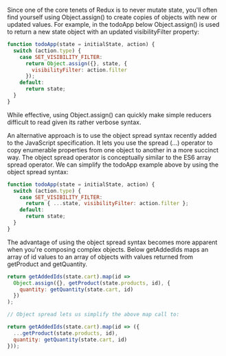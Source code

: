 Since one of the core tenets of Redux is to never mutate state, you'll often find yourself using Object.assign() to create copies of objects with new or updated values. For example, in the todoApp below Object.assign() is used to return a new state object with an updated visibilityFilter property:

```js
function todoApp(state = initialState, action) {
  switch (action.type) {
    case SET_VISIBILITY_FILTER:
      return Object.assign({}, state, {
        visibilityFilter: action.filter
      });
    default:
      return state;
  }
}
```

While effective, using Object.assign() can quickly make simple reducers difficult to read given its rather verbose syntax.

An alternative approach is to use the object spread syntax recently added to the JavaScript specification. It lets you use the spread (...) operator to copy enumerable properties from one object to another in a more succinct way. The object spread operator is conceptually similar to the ES6 array spread operator. We can simplify the todoApp example above by using the object spread syntax:

```js
function todoApp(state = initialState, action) {
  switch (action.type) {
    case SET_VISIBILITY_FILTER:
      return { ...state, visibilityFilter: action.filter };
    default:
      return state;
  }
}
```

The advantage of using the object spread syntax becomes more apparent when you're composing complex objects. Below getAddedIds maps an array of id values to an array of objects with values returned from getProduct and getQuantity.

```js
return getAddedIds(state.cart).map(id =>
  Object.assign({}, getProduct(state.products, id), {
    quantity: getQuantity(state.cart, id)
  })
);

// Object spread lets us simplify the above map call to:

return getAddedIds(state.cart).map(id => ({
  ...getProduct(state.products, id),
  quantity: getQuantity(state.cart, id)
}));
```
